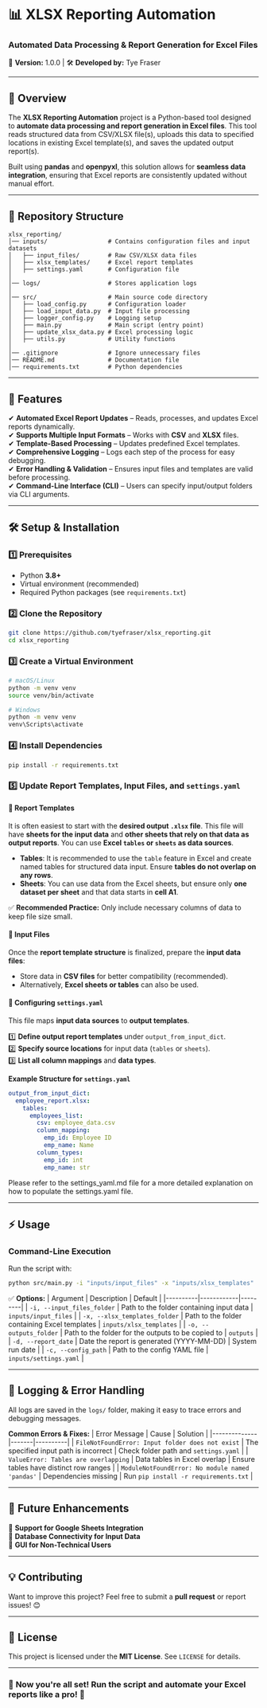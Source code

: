 # 📊 XLSX Reporting Automation

### Automated Data Processing & Report Generation for Excel Files

🚀 **Version:** 1.0.0 | 🛠 **Developed by:** Tye Fraser

---

## 📖 Overview

The **XLSX Reporting Automation** project is a Python-based tool designed to **automate data processing and report generation in Excel files**. This tool reads structured data from CSV/XLSX file(s), uploads this data to specified locations in existing Excel template(s), and saves the updated output report(s).

Built using **pandas** and **openpyxl**, this solution allows for **seamless data integration**, ensuring that Excel reports are consistently updated without manual effort.

---

## 📂 Repository Structure

```
xlsx_reporting/
│── inputs/                 # Contains configuration files and input datasets
│   ├── input_files/        # Raw CSV/XLSX data files
│   ├── xlsx_templates/     # Excel report templates
│   ├── settings.yaml       # Configuration file
│
│── logs/                   # Stores application logs
│
│── src/                    # Main source code directory
│   ├── load_config.py      # Configuration loader
│   ├── load_input_data.py  # Input file processing
│   ├── logger_config.py    # Logging setup
│   ├── main.py             # Main script (entry point)
│   ├── update_xlsx_data.py # Excel processing logic
│   ├── utils.py            # Utility functions
│
│── .gitignore              # Ignore unnecessary files
│── README.md               # Documentation file
│── requirements.txt        # Python dependencies
```

---

## 🚀 Features

✔ **Automated Excel Report Updates** – Reads, processes, and updates Excel reports dynamically.  
✔ **Supports Multiple Input Formats** – Works with **CSV** and **XLSX** files.  
✔ **Template-Based Processing** – Updates predefined Excel templates.  
✔ **Comprehensive Logging** – Logs each step of the process for easy debugging.  
✔ **Error Handling & Validation** – Ensures input files and templates are valid before processing.  
✔ **Command-Line Interface (CLI)** – Users can specify input/output folders via CLI arguments.

---

## 🛠 Setup & Installation

### 1️⃣ Prerequisites

- Python **3.8+**
- Virtual environment (recommended)
- Required Python packages (see `requirements.txt`)

### 2️⃣ Clone the Repository

```bash
git clone https://github.com/tyefraser/xlsx_reporting.git
cd xlsx_reporting
```

### 3️⃣ Create a Virtual Environment

```bash
# macOS/Linux
python -m venv venv
source venv/bin/activate

# Windows
python -m venv venv
venv\Scripts\activate
```

### 4️⃣ Install Dependencies

```bash
pip install -r requirements.txt
```

### 5️⃣ Update Report Templates, Input Files, and `settings.yaml`

#### 📌 Report Templates

It is often easiest to start with the **desired output `.xlsx` file**. This file will have **sheets for the input data** and **other sheets that rely on that data as output reports**. You can use **Excel `tables` or `sheets` as data sources**.

- **Tables**: It is recommended to use the `table` feature in Excel and create named tables for structured data input. Ensure **tables do not overlap on any rows**.
- **Sheets**: You can use data from the Excel sheets, but ensure only **one dataset per sheet** and that data starts in **cell A1**.

✅ **Recommended Practice:** Only include necessary columns of data to keep file size small.

#### 📌 Input Files

Once the **report template structure** is finalized, prepare the **input data files**:

- Store data in **CSV files** for better compatibility (recommended).
- Alternatively, **Excel sheets or tables** can also be used.

#### 📌 Configuring `settings.yaml`

This file maps **input data sources** to **output templates**.

1️⃣ **Define output report templates** under `output_from_input_dict`.  
2️⃣ **Specify source locations** for input data (`tables` or `sheets`).  
3️⃣ **List all column mappings** and **data types**.

**Example Structure for `settings.yaml`**

```yaml
output_from_input_dict:
  employee_report.xlsx:
    tables:
      employees_list:
        csv: employee_data.csv
        column_mapping:
          emp_id: Employee ID
          emp_name: Name
        column_types:
          emp_id: int
          emp_name: str
```

Please refer to the settings_yaml.md file for a more detailed explanation on how to populate the settings.yaml file.

---

## ⚡ Usage

### **Command-Line Execution**

Run the script with:

```bash
python src/main.py -i "inputs/input_files" -x "inputs/xlsx_templates"
```

✅ **Options:**
| Argument | Description | Default |
|----------|------------|---------|
| `-i, --input_files_folder` | Path to the folder containing input data | `inputs/input_files` |
| `-x, --xlsx_templates_folder` | Path to the folder containing Excel templates | `inputs/xlsx_templates` |
| `-o, --outputs_folder` | Path to the folder for the outputs to be copied to | `outputs` |
| `-d, --report_date` | Date the report is generated (YYYY-MM-DD) | System run date |
| `-c, --config_path` | Path to the config YAML file | `inputs/settings.yaml` |

---

## 📝 Logging & Error Handling

All logs are saved in the `logs/` folder, making it easy to trace errors and debugging messages.

**Common Errors & Fixes:**
| Error Message | Cause | Solution |
|--------------|-------|----------|
| `FileNotFoundError: Input folder does not exist` | The specified input path is incorrect | Check folder path and `settings.yaml` |
| `ValueError: Tables are overlapping` | Data tables in Excel overlap | Ensure tables have distinct row ranges |
| `ModuleNotFoundError: No module named 'pandas'` | Dependencies missing | Run `pip install -r requirements.txt` |

---

## 📌 Future Enhancements

🔹 **Support for Google Sheets Integration**  
🔹 **Database Connectivity for Input Data**  
🔹 **GUI for Non-Technical Users**

---

## 💡 Contributing

Want to improve this project? Feel free to submit a **pull request** or report issues! 😊

---

## 📜 License

This project is licensed under the **MIT License**. See `LICENSE` for details.

---

### 🚀 **Now you're all set! Run the script and automate your Excel reports like a pro!** 🎉
